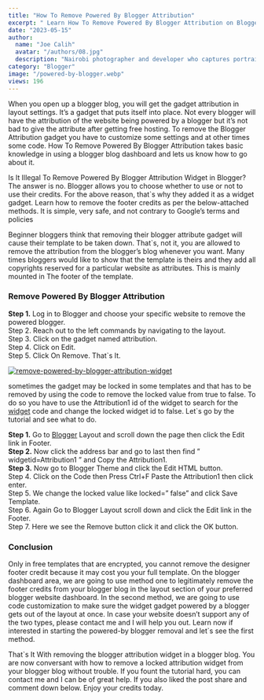 ```yaml
---
title: "How To Remove Powered By Blogger Attribution"
excerpt: " Learn How To Remove Powered By Blogger Attribution on Blogger website theme layout. Learn the blogger attribution removal in widget layout."
date: "2023-05-15"
author:
  name: "Joe Calih"
  avatar: "/authors/08.jpg"
  description: "Nairobi photographer and developer who captures portraiture, landscapes, weddings, and photo studios."
category: "Blogger"
image: "/powered-by-blogger.webp"
views: 196
---
```



When you open up a blogger blog, you will get the gadget attribution in layout settings. It’s a gadget that puts itself into place. Not every blogger will have the attribution of the website being powered by a blogger but it’s not bad to give the attribute after getting free hosting. To remove the Blogger Attribution gadget you have to customize some settings and at other times some code. How To Remove Powered By Blogger Attribution takes basic knowledge in using a blogger blog dashboard and lets us know how to go about it.

Is It Illegal To Remove Powered By Blogger Attribution Widget in Blogger? The answer is no. Blogger allows you to choose whether to use or not to use their credits. For the above reason, that`s why they added it as a widget gadget. Learn how to remove the footer credits as per the below-attached methods. It is simple, very safe, and not contrary to Google’s terms and policies

Beginner bloggers think that removing their blogger attribute gadget will cause their template to be taken down. That`s, not it, you are allowed to remove the attribution from the blogger’s blog whenever you want. Many times bloggers would like to show that the template is theirs and they add all copyrights reserved for a particular website as attributes. This is mainly mounted in The footer of the template.

### Remove Powered By Blogger Attribution

**Step 1.** Log in to Blogger and choose your specific website to remove the powered blogger.  
Step 2. Reach out to the left commands by navigating to the layout.  
Step 3. Click on the gadget named attribution.  
Step 4. Click on Edit.  
Step 5. Click On Remove. That`s It.

[![remove-powered-by-blogger-attribution-widget](https://joecalih.files.wordpress.com/2024/06/b8c13-remove-powered-by-blogger-attribution-widget.png?w=300 "remove-powered-by-blogger-attribution-widget")](http://joecalih.files.wordpress.com/2024/06/b8c13-remove-powered-by-blogger-attribution-widget.png)

sometimes the gadget may be locked in some templates and that has to be removed by using the code to remove the locked value from true to false. To do so you have to use the Attribution1 id of the widget to search for the [widget](https://joecalih.co.ke/recent-posts-blogger-widgets/) code and change the locked widget id to false. Let`s go by the tutorial and see what to do.

**Step 1.** Go to [Blogger](http://blogger.com) Layout and scroll down the page then click the Edit link in Footer.  
**Step 2.** Now click the address bar and go to last then find ” widgetid=Attribution1 ” and Copy the Attribution1.  
**Step 3.** Now go to Blogger Theme and click the Edit HTML button.  
Step 4. Click on the Code then Press Ctrl+F Paste the Attribution1 then click enter.  
Step 5. We change the locked value like locked=” false” and click Save Template.  
Step 6. Again Go to Blogger Layout scroll down and click the Edit link in the Footer.  
Step 7. Here we see the Remove button click it and click the OK button.

### Conclusion

Only in free templates that are encrypted, you cannot remove the designer footer credit because it may cost you your full template. On the blogger dashboard area, we are going to use method one to legitimately remove the footer credits from your blogger blog in the layout section of your preferred blogger website dashboard. In the second method, we are going to use code customization to make sure the widget gadget powered by a blogger gets out of the layout at once. In case your website doesn’t support any of the two types, please contact me and I will help you out. Learn now if interested in starting the powered-by blogger removal and let`s see the first method.

That`s It With removing the blogger attribution widget in a blogger blog. You are now conversant with how to remove a locked attribution widget from your blogger blog without trouble. If you fount the tutorial hard, you can contact me and I can be of great help. If you also liked the post share and comment down below. Enjoy your credits today.

